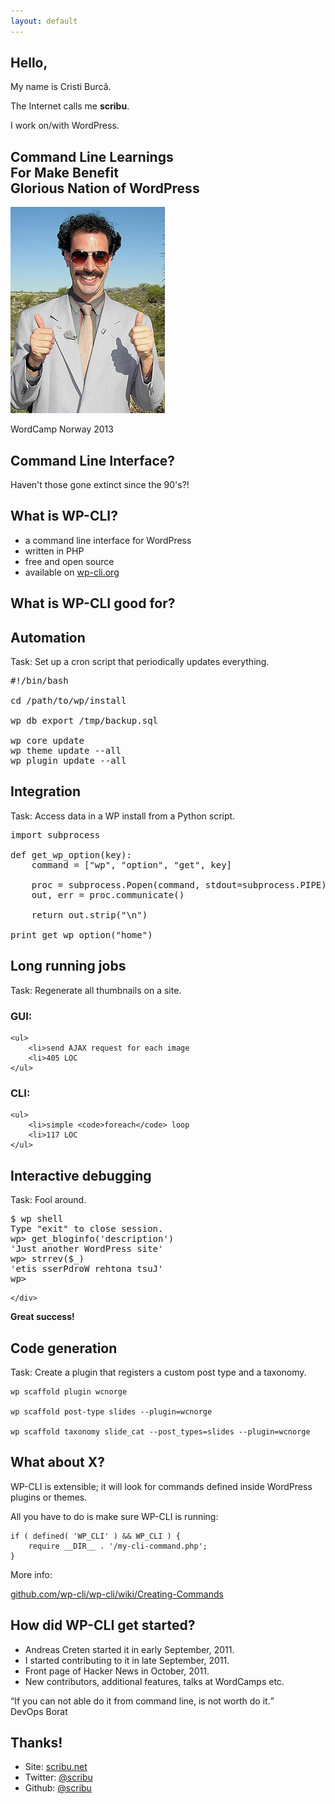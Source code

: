 ```yaml
---
layout: default
---
```

<article>
<h1>Hello,</h1>

My name is Cristi Burcă.

The Internet calls me **scribu**.

I work on/with WordPress.
</article>

<article>
<h1>
	Command Line Learnings<br>
	For Make Benefit<br>
	Glorious Nation of WordPress
</h1>

<img id="boratpose" class="to-build centered vcentered" src="./assets/img/boratpose.jpg" />

<p>WordCamp Norway 2013</p>
</article>

<article>
<h1>Command Line Interface?</h1>

Haven't those gone extinct since the 90's?!
</article>

<article>
<h1>What is WP-CLI?</h1>

<ul class="build">
	<li>a command line interface for WordPress
	<li>written in PHP
	<li>free and open source
	<li>available on <a href="http://wp-cli.org">wp-cli.org</a>
</ul>
</article>

<article>
<h1>What is WP-CLI good for?</h1>
</article>

<article>
<h2>Automation</h2>

<div class="to-build">

<p>Task: Set up a cron script that periodically updates everything.</p>

<pre>
#!/bin/bash

cd /path/to/wp/install

wp db export /tmp/backup.sql

wp core update
wp theme update --all
wp plugin update --all
</pre>

</div>
</article>

<article>
<h2>Integration</h2>

<div class="to-build">

<p>Task: Access data in a WP install from a Python script.</p>

<pre>
import subprocess

def get_wp_option(key):
    command = ["wp", "option", "get", key]

    proc = subprocess.Popen(command, stdout=subprocess.PIPE)
    out, err = proc.communicate()

    return out.strip("\n")

print get_wp_option("home")
</pre>

</div>

</article>

<article>
<h2>Long running jobs</h2>

Task: Regenerate all thumbnails on a site.

<div class="in-the-middle to-build">
	<h3>GUI:</h3>

	<ul>
		<li>send AJAX request for each image
		<li>405 LOC
	</ul>
</div>

<div class="in-the-middle to-build">
	<h3>CLI:</h3>

	<ul>
		<li>simple <code>foreach</code> loop
		<li>117 LOC
	</ul>
</div>
</article>

<article>
<h2>Interactive debugging</h2>

<div class="to-build">
	<p>Task: Fool around.</p>

<pre>
$ wp shell 
Type "exit" to close session.
wp&gt; get_bloginfo('description')
'Just another WordPress site'
wp&gt; strrev($_)
'etis sserPdroW rehtona tsuJ'
wp&gt; 
</pre>
	</div>

<p id="boratgreat" class="blue to-build"><strong>Great success!</strong></p>
</article>

<article>
<h2>Code generation</h2>

Task: Create a plugin that registers a custom post type and a taxonomy.

```
wp scaffold plugin wcnorge

wp scaffold post-type slides --plugin=wcnorge

wp scaffold taxonomy slide_cat --post_types=slides --plugin=wcnorge
```
</article>

<article>
<h2>What about X?</h2>

WP-CLI is extensible; it will look for commands defined inside WordPress plugins or themes.

All you have to do is make sure WP-CLI is running:

```
if ( defined( 'WP_CLI' ) && WP_CLI ) {
	require __DIR__ . '/my-cli-command.php';
}
```

More info:

[github.com/wp-cli/wp-cli/wiki/Creating-Commands](https://github.com/wp-cli/wp-cli/wiki/Creating-Commands)
</article>

<article>
<h2>How did WP-CLI get started?</h2>

* Andreas Creten started it in early September, 2011.
* I started contributing to it in late September, 2011.
* Front page of Hacker News in October, 2011.
* New contributors, additional features, talks at WordCamps etc.
</article>

<article>
<q>If you can not able do it from command line, is not worth do it.</q>
<div class="author">DevOps Borat</div>
</article>

<article>
<h2>Thanks!</h2>

* Site: [scribu.net](http://scribu.net)
* Twitter: [@scribu](http://twitter.com/scribu)
* Github: [@scribu](http://github.com/scribu)
</article>
